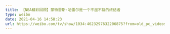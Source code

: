 ```yaml
---
title: 【NBA精彩回顾】蒙特雷斯·哈雷尔是一个不屈不挠的终结者
type: weibo
date: 2021-04-16 14:58:23
url: https://weibo.com/tv/show/1034:4623297632206875?from=old_pc_videoshow
---
```


<!-- more -->